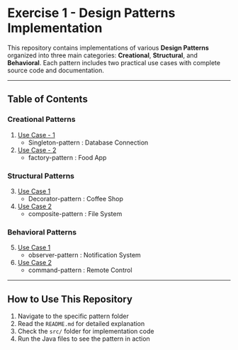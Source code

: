 # Exercise 1 - Design Patterns Implementation

This repository contains implementations of various **Design Patterns** organized into three main categories: **Creational**, **Structural**, and **Behavioral**. Each pattern includes two practical use cases with complete source code and documentation.

---

## Table of Contents

### Creational Patterns
1. [Use Case - 1 ](#singleton-pattern)
    - Singleton-pattern : Database Connection
2. [Use Case - 2](#factory-pattern)
    - factory-pattern : Food App

### Structural Patterns
3. [Use Case 1](#decorator-pattern)
    - Decorator-pattern : Coffee Shop
4. [Use Case 2](#composite-pattern)
    - composite-pattern : File System

### Behavioral Patterns
5. [Use Case 1](#observer-pattern)
    - observer-pattern : Notification System
6. [Use Case 2](#command-pattern)
    - command-pattern : Remote Control

---



## How to Use This Repository

1. Navigate to the specific pattern folder
2. Read the `README.md` for detailed explanation
3. Check the `src/` folder for implementation code
4. Run the Java files to see the pattern in action

